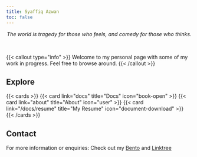 ```yaml
---
title: Syaffiq Azwan
toc: false
---
```



*<p align="center">The world is tragedy for those who feels, and comedy for those who thinks.</p>*
  
&nbsp;

{{< callout type="info" >}}
  Welcome to my personal page with some of my work in progress. Feel free to browse around.
{{< /callout >}}

## Explore

{{< cards >}}
  {{< card link="docs" title="Docs" icon="book-open" >}}
  {{< card link="about" title="About" icon="user" >}}
  {{< card link="/docs/resume" title="My Resume" icon="document-download" >}}
{{< /cards >}}

## Contact

For more information or enquiries: Check out my [Bento](https://bento.me/unohu) and [Linktree](https://linktr.ee/unohu)

<div id='verses2'></div>
    <div id='translation'></div>
    <script 
      chapter=93 verse=6 count=5 selector='#verses2' trans='#translation'
      src="http://qzaidi.github.io/quran/js/quran.js">
</script>